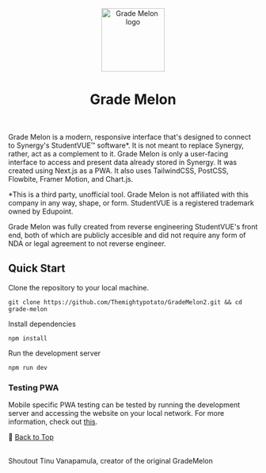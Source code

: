 <div align="center">
    <img src="https://raw.githubusercontent.com/tinuh/grade-melon/master/public/assets/logo.png" width="128" alt="Grade Melon logo">
  <h1>Grade Melon</h1>
</div>
<br>

Grade Melon is a modern, responsive interface that's designed to connect to Synergy's StudentVUE™ software*. It is not meant to replace Synergy, rather, act as a complement to it. Grade Melon is only a user-facing interface to access and present data already stored in Synergy. 
It was created using Next.js as a PWA. It also uses TailwindCSS, PostCSS, Flowbite, Framer Motion, and Chart.js.

*This is a third party, unofficial tool. Grade Melon is not affiliated with this company in any way, shape, or form. StudentVUE is a registered trademark owned by Edupoint.

Grade Melon was fully created from reverse engineering StudentVUE's front end, both of which are publicly accesible and did not require any form of NDA or legal agreement to not reverse engineer.

## Quick Start
Clone the repository to your local machine.
```
git clone https://github.com/Themightypotato/GradeMelon2.git && cd grade-melon
```
Install dependencies
```
npm install
```
Run the development server
```
npm run dev
```
### Testing PWA
Mobile specific PWA testing can be tested by running the development server and accessing the website on your local network. For more information, check out [this](https://stackoverflow.com/questions/19482164/how-can-i-access-localhost-from-another-computer-in-the-same-network).

🔼 [Back to Top](#readme)

<br>
<p1>Shoutout Tinu Vanapamula, creator of the original GradeMelon</p1>
